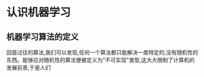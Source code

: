 # 认识机器学习
## 机器学习算法的定义
回首过往的算法,我们可以发现,任何一个算法都只能解决一类特定的,没有随机性的东西。能够应对随机性的算法便被定义为"不可实现"类型,这大大限制了计算机的发展前景,于是人们
